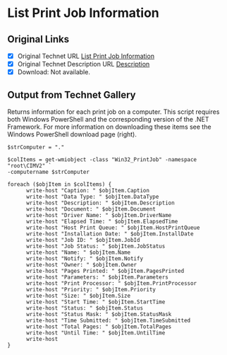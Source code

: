 # List Print Job Information

## Original Links

- [x] Original Technet URL [List Print Job Information](https://gallery.technet.microsoft.com/21c354e5-c52a-45f5-99c7-12199ad52443)
- [x] Original Technet Description URL [Description](https://gallery.technet.microsoft.com/21c354e5-c52a-45f5-99c7-12199ad52443/description)
- [x] Download: Not available.

## Output from Technet Gallery

Returns information for each print job on a computer. This script requires both Windows PowerShell and the corresponding version of the .NET Framework. For more information on downloading these items see the Windows PowerShell download page (right).

```
$strComputer = "."

$colItems = get-wmiobject -class "Win32_PrintJob" -namespace "root\CIMV2" `
-computername $strComputer

foreach ($objItem in $colItems) {
      write-host "Caption: " $objItem.Caption
      write-host "Data Type: " $objItem.DataType
      write-host "Description: " $objItem.Description
      write-host "Document: " $objItem.Document
      write-host "Driver Name: " $objItem.DriverName
      write-host "Elapsed Time: " $objItem.ElapsedTime
      write-host "Host Print Queue: " $objItem.HostPrintQueue
      write-host "Installation Date: " $objItem.InstallDate
      write-host "Job ID: " $objItem.JobId
      write-host "Job Status: " $objItem.JobStatus
      write-host "Name: " $objItem.Name
      write-host "Notify: " $objItem.Notify
      write-host "Owner: " $objItem.Owner
      write-host "Pages Printed: " $objItem.PagesPrinted
      write-host "Parameters: " $objItem.Parameters
      write-host "Print Processor: " $objItem.PrintProcessor
      write-host "Priority: " $objItem.Priority
      write-host "Size: " $objItem.Size
      write-host "Start Time: " $objItem.StartTime
      write-host "Status: " $objItem.Status
      write-host "Status Mask: " $objItem.StatusMask
      write-host "Time Submitted: " $objItem.TimeSubmitted
      write-host "Total Pages: " $objItem.TotalPages
      write-host "Until Time: " $objItem.UntilTime
      write-host
}
```

